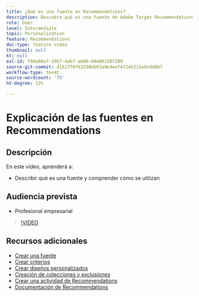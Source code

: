 ```yaml
---
title: ¿Qué es una fuente en Recommendations?
description: Descubra qué es una fuente de Adobe Target Recommendations y cómo se utiliza
role: User
level: Intermediate
topic: Personalization
feature: Recommendations
doc-type: feature video
thumbnail: null
kt: null
exl-id: f9de86e7-1967-4ab7-a600-00e86220f209
source-git-commit: d1517f0763290eb61a9e4eef4f2eb215a9cdd667
workflow-type: tm+mt
source-wordcount: '75'
ht-degree: 12%

---
```


# Explicación de las fuentes en Recommendations

## Descripción

En este vídeo, aprenderá a:

* Describir qué es una fuente y comprender cómo se utilizan

## Audiencia prevista

* Profesional empresarial

>[!VIDEO](https://video.tv.adobe.com/v/27695?quality=12)

## Recursos adicionales

* [Crear una fuente](create-a-feed.md)
* [Crear criterios](create-criteria.md)
* [Crear diseños personalizados](create-custom-designs.md)
* [Creación de colecciones y exclusiones](create-collections-and-exclusions.md)
* [Crear una actividad de Recommendations](create-a-recommendations-activity.md)
* [Documentación de Recommendations](https://experienceleague.adobe.com/docs/target/using/recommendations/recommendations.html?lang=en)
